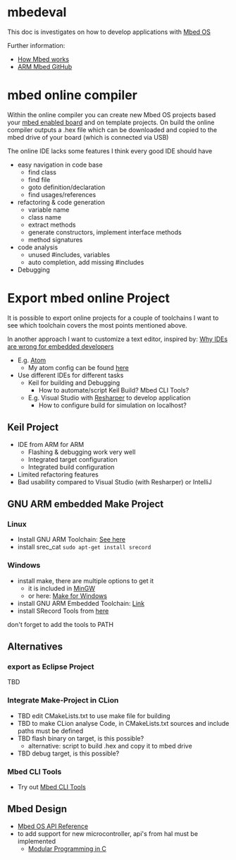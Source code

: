 # mbedeval
This doc is investigates on how to develop applications with
[Mbed OS](https://www.mbed.com/en/platform/mbed-os/)

Further information:
* [How Mbed works](https://developer.mbed.org/handbook/How-mbed-works)
* [ARM Mbed GitHub](https://github.com/ARMmbed)

# mbed online compiler
Within the online compiler you can create new Mbed OS projects based your
[mbed enabled board](https://developer.mbed.org/platforms/) and on template
projects.
On build the online compiler outputs a .hex file which can be downloaded and
copied to the mbed drive of your board (which is connected via USB)

The online IDE lacks some features I think every good IDE should have
* easy navigation in code base
  * find class
  * find file
  * goto definition/declaration
  * find usages/references
* refactoring & code generation
  * variable name
  * class name
  * extract methods
  * generate constructors, implement interface methods
  * method signatures
* code analysis
  * unused #includes, variables
  * auto completion, add missing #includes
* Debugging

# Export mbed online Project
It is possible to export online projects for a couple of toolchains
I want to see which toolchain covers the most points mentioned above.

In another approach I want to customize a text editor,
inspired by: [Why IDEs are wrong for embedded developers](https://spin.atomicobject.com/2012/09/12/why-ides-are-wrong-for-embedded-developers/)
* E.g. [Atom](https://atom.io/)
  * My atom config can be found [here](atom.md)
* Use different IDEs for different tasks
  * Keil for building and Debugging
    * How to automate/script Keil Build? Mbed CLI Tools?
  * E.g. Visual Studio with [Resharper](https://www.jetbrains.com/resharper-cpp/?fromMenu)
  to develop application
    * How to configure build for simulation on localhost?

## Keil Project
* IDE from ARM for ARM
  * Flashing & debugging work very well
  * Integrated target configuration
  * Integrated build configuration
* Limited refactoring features
* Bad usability compared to Visual Studio (with Resharper) or IntelliJ


## GNU ARM embedded Make Project

### Linux
* Install GNU ARM Toolchain: [See here](http://marksolters.com/programming/2016/06/22/arm-toolchain-16-04.html)
* install srec_cat ``sudo apt-get install srecord``

### Windows
* install make, there are multiple options to get it
  * it is included in [MinGW](http://www.mingw.org/)
  * or here: [Make for Windows](http://gnuwin32.sourceforge.net/packages/make.htm)
* install GNU ARM Embedded Toolchain: [Link](https://developer.arm.com/open-source/gnu-toolchain/gnu-rm/downloads)
* install SRecord Tools from [here](https://sourceforge.net/projects/srecord/files/srecord-win32/)

don't forget to add the tools to PATH


## Alternatives

### export as Eclipse Project
TBD

### Integrate Make-Project in CLion
* TBD edit CMakeLists.txt to use make file for building
* TBD to make CLion analyse Code, in CMakeLists.txt sources and include paths
must be defined
* TBD flash binary on target, is this possible?
  * alternative: script to build .hex and copy it to mbed drive
* TBD debug target, is this possible?

### Mbed CLI Tools
* Try out [Mbed CLI Tools](https://docs.mbed.com/docs/mbed-os-handbook/en/latest/getting_started/blinky_cli/)

## Mbed Design
* [Mbed OS API Reference](https://docs.mbed.com/docs/mbed-os-api-reference/en/latest/)
* to add support for new microcontroller, api's from hal must be implemented
  * [Modular Programming in C ](http://www.embedded.com/design/prototyping-and-development/4023876/Modular-Programming-in-C)
